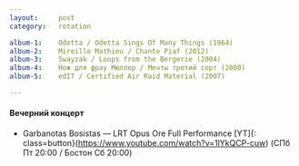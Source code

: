 ```yaml
---
layout:     post
category:   rotation

album-1:    Odetta / Odetta Sings Of Many Things (1964)
album-2:    Mireille Mathieu / Chante Piaf (2012)
album-3:    Swayzak / Loops from the Bergerie (2004)
album-4:    Нож для фрау Мюллер / Мечты третий сорт (2000)
album-5:    edIT / Certified Air Raid Material (2007)

---
```


#### Вечерний концерт
- Garbanotas Bosistas — LRT Opus Ore Full Performance [YT]{: class=button}(https://www.youtube.com/watch?v=1lYkQCP-cuw)
(СПб Пт 20:00 / Бостон Сб 20:00)

